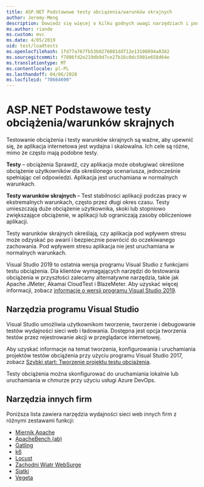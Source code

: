 ```yaml
---
title: ASP.NET Podstawowe testy obciążenia/warunków skrajnych
author: Jeremy-Meng
description: Dowiedz się więcej o kilku godnych uwagi narzędziach i podejściach do testowania obciążenia i testowania warunków skrajnych ASP.NET aplikacji Core.
ms.author: riande
ms.custom: mvc
ms.date: 4/05/2019
uid: test/loadtests
ms.openlocfilehash: 1fd77a767fb53b9276081dd712e13108094a0382
ms.sourcegitcommit: f7886fd2e219db9d7ce27b16c0dc5901e658d64e
ms.translationtype: MT
ms.contentlocale: pl-PL
ms.lasthandoff: 04/06/2020
ms.locfileid: "78664690"
---
```

# <a name="aspnet-core-loadstress-testing"></a>ASP.NET Podstawowe testy obciążenia/warunków skrajnych

Testowanie obciążenia i testy warunków skrajnych są ważne, aby upewnić się, że aplikacja internetowa jest wydajna i skalowalna. Ich cele są różne, mimo że często mają podobne testy.

**Testy** &ndash; obciążenia Sprawdź, czy aplikacja może obsługiwać określone obciążenie użytkowników dla określonego scenariusza, jednocześnie spełniając cel odpowiedzi. Aplikacja jest uruchamiana w normalnych warunkach.

**Testy warunków skrajnych** &ndash; Test stabilności aplikacji podczas pracy w ekstremalnych warunkach, często przez długi okres czasu. Testy umieszczają duże obciążenie użytkownika, skoki lub stopniowo zwiększające obciążenie, w aplikacji lub ograniczają zasoby obliczeniowe aplikacji.

Testy warunków skrajnych określają, czy aplikacja pod wpływem stresu może odzyskać po awarii i bezpiecznie powrócić do oczekiwanego zachowania. Pod wpływem stresu aplikacja nie jest uruchamiana w normalnych warunkach.

Visual Studio 2019 to ostatnia wersja programu Visual Studio z funkcjami testu obciążenia. Dla klientów wymagających narzędzi do testowania obciążenia w przyszłości zalecamy alternatywne narzędzia, takie jak Apache JMeter, Akamai CloudTest i BlazeMeter. Aby uzyskać więcej informacji, zobacz [informacje o wersji programu Visual Studio 2019](/visualstudio/releases/2019/release-notes-v16.0#test-tools).

## <a name="visual-studio-tools"></a>Narzędzia programu Visual Studio

Visual Studio umożliwia użytkownikom tworzenie, tworzenie i debugowanie testów wydajności sieci web i ładowania. Dostępna jest opcja tworzenia testów przez rejestrowanie akcji w przeglądarce internetowej.

Aby uzyskać informacje na temat tworzenia, konfigurowania i uruchamiania projektów testów obciążenia przy użyciu programu Visual Studio 2017, zobacz [Szybki start: Tworzenie projektu testu obciążenia](/visualstudio/test/quickstart-create-a-load-test-project?view=vs-2017).

Testy obciążenia można skonfigurować do uruchamiania lokalnie lub uruchamiania w chmurze przy użyciu usługi Azure DevOps.

## <a name="third-party-tools"></a>Narzędzia innych firm

Poniższa lista zawiera narzędzia wydajności sieci web innych firm z różnymi zestawami funkcji:

* [Miernik Apache](https://jmeter.apache.org/)
* [ApacheBench (ab)](https://httpd.apache.org/docs/2.4/programs/ab.html)
* [Gatling](https://gatling.io/)
* [k6](https://k6.io)
* [Locust](https://locust.io/)
* [Zachodni Wiatr WebSurge](https://websurge.west-wind.com/)
* [Siatki](https://github.com/hallatore/Netling)
* [Vegeta](https://github.com/tsenart/vegeta)

